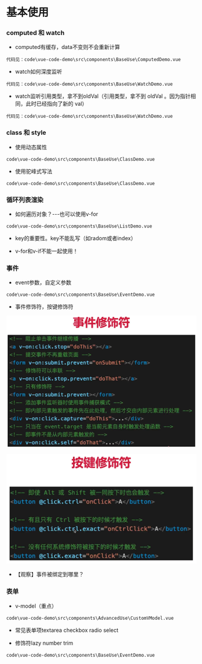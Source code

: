 # 基本使用

### computed 和 watch

- computed有缓存，data不变则不会重新计算

```
代码见：code\vue-code-demo\src\components\BaseUse\ComputedDemo.vue
```

- watch如何深度监听

```
代码见：code\vue-code-demo\src\components\BaseUse\WatchDemo.vue
```

- watch监听引用类型，拿不到oldVal（引用类型，拿不到 oldVal 。因为指针相同，此时已经指向了新的 val）

```
代码见：code\vue-code-demo\src\components\BaseUse\WatchDemo.vue
```

### class 和 style

- 使用动态属性

```
code\vue-code-demo\src\components\BaseUse\ClassDemo.vue
```

- 使用驼峰式写法

```
code\vue-code-demo\src\components\BaseUse\ClassDemo.vue
```

### 循环列表渲染

- 如何遍历对象？---也可以使用v-for

```
code\vue-code-demo\src\components\BaseUse\ListDemo.vue
```

- key的重要性。key不能乱写（如radom或者index）

- v-for和v-if不能一起使用！

### 事件

- event参数，自定义参数

```
code\vue-code-demo\src\components\BaseUse\EventDemo.vue
```

- 事件修饰符，按键修饰符

![](./img/20230620111803.png)

![](./img/20230620111953.png)

- 【观察】事件被绑定到哪里？

### 表单

- v-model（重点）

```
code\vue-code-demo\src\components\AdvancedUse\CustomVModel.vue
```

- 常见表单项textarea checkbox radio select

- 修饰符lazy number trim

```
code\vue-code-demo\src\components\BaseUse\EventDemo.vue
```
